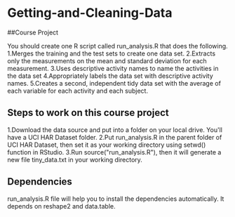 # Getting-and-Cleaning-Data

##Course Project

You should create one R script called run_analysis.R that does the following.
 1.Merges the training and the test sets to create one data set.
 2.Extracts only the measurements on the mean and standard deviation for each measurement.
 3.Uses descriptive activity names to name the activities in the data set
 4.Appropriately labels the data set with descriptive activity names.
 5.Creates a second, independent tidy data set with the average of each variable for each activity and each subject.

## Steps to work on this course project

 1.Download the data source and put into a folder on your local drive. You'll have a UCI HAR Dataset folder.
 2.Put run_analysis.R in the parent folder of UCI HAR Dataset, then set it as your working directory using setwd() 
   function in RStudio.
 3.Run source("run_analysis.R"), then it will generate a new file tiny_data.txt in your working directory.

## Dependencies

run_analysis.R file will help you to install the dependencies automatically. It depends on reshape2 and data.table.
